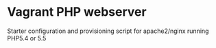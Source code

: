 Vagrant PHP webserver
=====================

Starter configuration and provisioning script for apache2/nginx running PHP5.4 or 5.5
